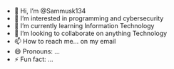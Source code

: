 - 👋 Hi, I’m @Sammusk134
- 👀 I’m interested in programming and cybersecurity
- 🌱 I’m currently learning Information Technology
- 💞️ I’m looking to collaborate on anything Technology
- 📫 How to reach me... on my email
- 😄 Pronouns: ...
- ⚡ Fun fact: ...

<!---
Sammusk134/Sammusk134 is a ✨ special ✨ repository because its `README.md` (this file) appears on your GitHub profile.
You can click the Preview link to take a look at your changes.
--->
